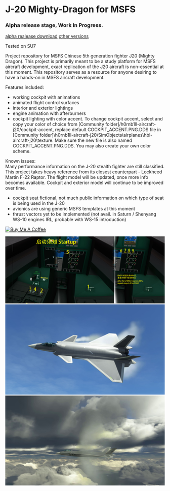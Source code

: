 # J-20 Mighty-Dragon for MSFS
### Alpha release stage, Work In Progress. 
[alpha realease download](https://github.com/h0rnb1ll/mighty-dragon/releases/download/0.3.0/hbl-aircraft-j20-0.3.0.zip)
[other versions](https://github.com/h0rnb1ll/mighty-dragon/releases)

Tested on SU7

Project repository for MSFS Chinese 5th generation fighter J20 (Mighty Dragon). This project is primarily meant to be a study platform for MSFS aircraft development, exact replication of the J20 aircraft is non-essential at this moment. This repository serves as a resource for anyone desiring to have a hands-on in MSFS aircraft development.

Features included:
* working cockpit with animations
* animated flight control surfaces
* interior and exterior lightings
* engine animation with afterburners
* cockpit lighting with color accent.
To change cockpit accent, select and copy your color of choice from [Community folder]/h0rnb1ll-aircraft-j20/cockpit-accent, replace default COCKPIT_ACCENT.PNG.DDS file in [Community folder]\h0rnb1ll-aircraft-j20\SimObjects\airplanes\hbl-aircraft-j20\texture. Make sure the new file is also named COCKPIT_ACCENT.PNG.DDS. You may also create your own color scheme.

Known issues:    
Many performance information on the J-20 stealth fighter are still classified. This project takes heavy reference from its closest counterpart - Lockheed Martin F-22 Raptor. The flight model will be updated, once more info becomes available. Cockpit and exterior model will continue to be improved over time.
- cockpit seat fictional, not much public information on which type of seat is being used in the J-20
- avionics are using generic MSFS templates at this moment
- thrust vectors yet to be implemented (not avail. in Saturn / Shenyang WS-10 engines IRL, probable with WS-15 introduction)

<a href="https://www.buymeacoffee.com/hornbill" target="_blank"><img src="https://www.buymeacoffee.com/assets/img/custom_images/orange_img.png" alt="Buy Me A Coffee" style="height: 41px !important;width: 174px !important;box-shadow: 0px 3px 2px 0px rgba(190, 190, 190, 0.5) !important;-webkit-box-shadow: 0px 3px 2px 0px rgba(190, 190, 190, 0.5) !important;" ></a>

![Startup](https://github.com/h0rnb1ll/mighty-dragon/blob/main/images/screenshots/Microsoft%20Flight%20Simulator_2021.10.07-22.37_1.jpg)
![Cockpit WIP](https://github.com/h0rnb1ll/mighty-dragon/blob/main/images/screenshots/scr.2204.01.jpg)
![Cockpit WIP](https://github.com/h0rnb1ll/mighty-dragon/blob/main/images/screenshots/scr.2204.02.jpg)
